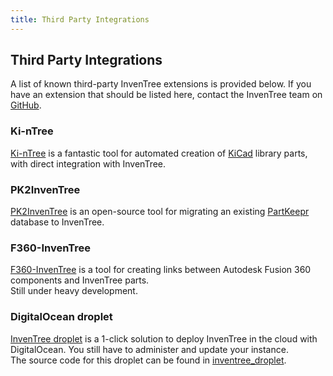 ```yaml
---
title: Third Party Integrations
---
```


## Third Party Integrations

A list of known third-party InvenTree extensions is provided below. If you have an extension that should be listed here, contact the InvenTree team on [GitHub](https://github.com/inventree/).

### Ki-nTree

[Ki-nTree](https://github.com/sparkmicro/Ki-nTree/) is a fantastic tool for automated creation of [KiCad](https://kicad-pcb.org/) library parts, with direct integration with InvenTree.

### PK2InvenTree

[PK2InvenTree](https://github.com/rgilham/PK2InvenTree) is an open-source tool for migrating an existing [PartKeepr](https://github.com/partkeepr/PartKeepr) database to InvenTree.

### F360-InvenTree

[F360-InvenTree](https://github.com/matmair/F360-InvenTree/) is a tool for creating links between Autodesk Fusion 360 components and InvenTree parts.  
Still under heavy development.

### DigitalOcean droplet

[InvenTree droplet](https://marketplace.digitalocean.com/apps/inventree?refcode=d6172576d014) is a 1-click solution to deploy InvenTree in the cloud with DigitalOcean. You still have to administer and update your instance.  
The source code for this droplet can be found in [inventree_droplet](https://github.com/invenhost/inventree_droplet).
